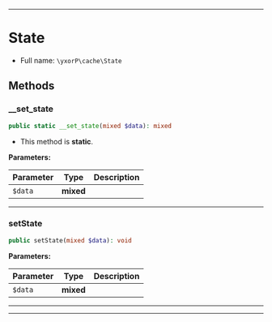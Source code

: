***

# State

* Full name: `\yxorP\cache\State`

## Methods

### __set_state

```php
public static __set_state(mixed $data): mixed
```

* This method is **static**.

**Parameters:**

| Parameter | Type | Description |
|-----------|------|-------------|
| `$data` | **mixed** |  |

***

### setState

```php
public setState(mixed $data): void
```

**Parameters:**

| Parameter | Type | Description |
|-----------|------|-------------|
| `$data` | **mixed** |  |

***

***


